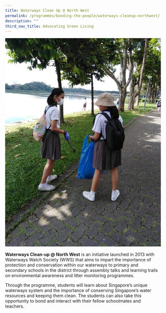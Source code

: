 ```yaml
---
title: Waterways Clean Up @ North West
permalink: /programmes/bonding-the-people/waterways-cleanup-northwest/
description: ""
third_nav_title: Advocating Green Living
---
```

![](/images/Programmes/Green%20Living/Waterways%20Clean%20Up.jpg)

**Waterways Clean-up @ North West** is an initiative launched in 2013 with Waterways Watch Society (WWS) that aims to impart the importance of protection and conservation within our waterways to primary and secondary schools in the district through assembly talks and learning trails on environmental awareness and litter monitoring programmes. 

Through the programme, students will learn about Singapore’s unique waterways system and the importance of conserving Singapore’s water resources and keeping them clean. The students can also take this opportunity to bond and interact with their fellow schoolmates and teachers.